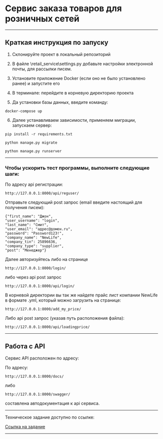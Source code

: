 # Сервис заказа товаров для розничных сетей


***

## Краткая инструкция по запуску

1. Склонируйте проект в локальный репозиторий

2. В файле \retail_service\settings.py добавьте настройки электронной почты, для рассылки писем.

3. Установите приложение Docker (если оно не было установлено ранее) и запустите его

4. В терминале: перейдите в корневую директорию проекта

5. Да установки базы данных, введите команду:

```
docker-compose up
```

6. Далее устанавливаем зависимости, применяем миграции, запускаем сервер:
```
pip install -r requirements.txt
```
```
python manage.py migrate
```
```
python manage.py runserver
```

***

### Чтобы ускорить тест программы, выполните следующие шаги:
По адресу api регистрации:
```
http://127.0.0.1:8000/api/reguser/
```
Отправьте следующий post запрос (email введите настоящий для получения писем):
```
{"first_name": "Джон", 
"user_username": "login",
"last_name": "Смит", 
"user_email": "адрес@домен.ru", 
"password": "Password123!", 
"company_name": "NewLife", 
"company_tin": 25896636,
"company_type": "supplier",
"post": "Менеджер"}
```
Далее авторизуйтесь либо на странице 
```
http://127.0.0.1:8000/login/
```
либо через api post запрос
```
http://127.0.0.1:8000/api/login/
```

В корневой директории вы так же найдете прайс лист компании NewLife в формате .yml, который можно загрузить на странице:
```
http://127.0.0.1:8000/add_my_price/
```
Либо api post запрос (указав путь расположения файла):
```
http://127.0.0.1:8000/api/loadingprice/
```

 ***

## Работа с API

Сервис API расположен по адресу:

По адресу:
```
http://127.0.0.1:8000/docs/
```
либо
```
http://127.0.0.1:8000/swagger/
```
составлена автодокументация к api сервиса.

***

Техническое задание доступно по ссылке:

[Ссылка на задание](https://github.com/netology-code/python-final-diplom)




---
